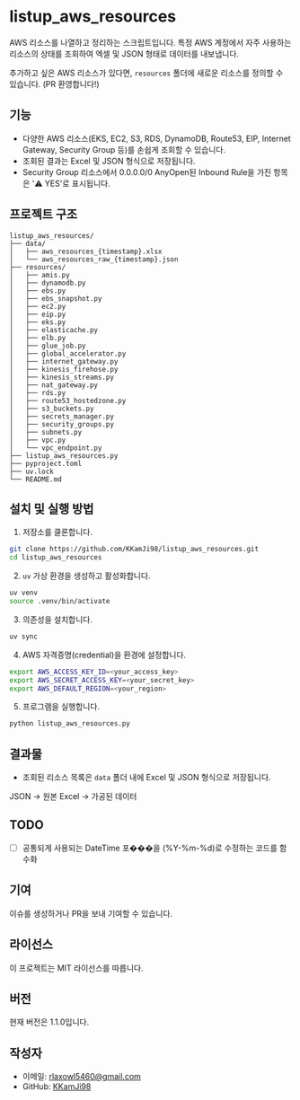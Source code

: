 # listup_aws_resources

AWS 리소스를 나열하고 정리하는 스크립트입니다. 특정 AWS 계정에서 자주 사용하는 리소스의 상태를 조회하여 엑셀 및 JSON 형태로 데이터를 내보냅니다.

추가하고 싶은 AWS 리소스가 있다면, `resources` 폴더에 새로운 리소스를 정의할 수 있습니다. (PR 환영합니다!)

## 기능

- 다양한 AWS 리소스(EKS, EC2, S3, RDS, DynamoDB, Route53, EIP, Internet Gateway, Security Group 등)를 손쉽게 조회할 수 있습니다.
- 조회된 결과는 Excel 및 JSON 형식으로 저장됩니다.
- Security Group 리소스에서 0.0.0.0/0 AnyOpen된 Inbound Rule을 가진 항목은 '⚠️ YES'로 표시됩니다.

## 프로젝트 구조

```shell
listup_aws_resources/
├── data/
│   ├── aws_resources_{timestamp}.xlsx
│   └── aws_resources_raw_{timestamp}.json
├── resources/
│   ├── amis.py
│   ├── dynamodb.py
│   ├── ebs.py
│   ├── ebs_snapshot.py
│   ├── ec2.py
│   ├── eip.py
│   ├── eks.py
│   ├── elasticache.py
│   ├── elb.py
│   ├── glue_job.py
│   ├── global_accelerator.py
│   ├── internet_gateway.py
│   ├── kinesis_firehose.py
│   ├── kinesis_streams.py
│   ├── nat_gateway.py
│   ├── rds.py
│   ├── route53_hostedzone.py
│   ├── s3_buckets.py
│   ├── secrets_manager.py
│   ├── security_groups.py
│   ├── subnets.py
│   ├── vpc.py
│   └── vpc_endpoint.py
├── listup_aws_resources.py
├── pyproject.toml
├── uv.lock
└── README.md
```

## 설치 및 실행 방법

1. 저장소를 클론합니다.

```bash
git clone https://github.com/KKamJi98/listup_aws_resources.git
cd listup_aws_resources
```

2. `uv` 가상 환경을 생성하고 활성화합니다.

```bash
uv venv
source .venv/bin/activate
```

3. 의존성을 설치합니다.

```bash
uv sync
```

4. AWS 자격증명(credential)을 환경에 설정합니다.

```bash
export AWS_ACCESS_KEY_ID=<your_access_key>
export AWS_SECRET_ACCESS_KEY=<your_secret_key>
export AWS_DEFAULT_REGION=<your_region>
```

5. 프로그램을 실행합니다.

```bash
python listup_aws_resources.py
```

## 결과물

- 조회된 리소스 목록은 `data` 폴더 내에 Excel 및 JSON 형식으로 저장됩니다.

JSON -> 원본
Excel -> 가공된 데이터


## TODO

- [ ] 공통되게 사용되는 DateTime 포���을 (%Y-%m-%d)로 수정하는 코드를 함수화


## 기여

이슈를 생성하거나 PR을 보내 기여할 수 있습니다.

## 라이선스

이 프로젝트는 MIT 라이선스를 따릅니다.

## 버전

현재 버전은 1.1.0입니다.

## 작성자

- 이메일: rlaxowl5460@gmail.com
- GitHub: [KKamJi98](https://github.com/KKamJi98)
